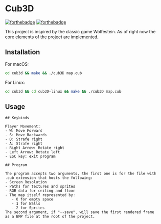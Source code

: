 # Cub3D 

[![forthebadge](https://forthebadge.com/images/badges/built-with-love.svg)](https://forthebadge.com) [![forthebadge](https://forthebadge.com/images/badges/powered-by-coffee.svg)](https://forthebadge.com)

This project is inspired by the classic game Wolfestein. 
As of right now the core elements of the project are implemented.

## Installation

For macOS:

```bash
cd cub3d && make && ./cub3D map.cub
```
For Linux:

```bash
cd cub3d && cd cub3D-linux && make && ./cub3D map.cub
```
## Usage


```
## Keybinds

Player Movement: 
- W: Move Forward
- S: Move Backwards
- D: Strafe right
- A: Strafe right
- Right Arrow: Rotate right
- Left Arrow: Rotate left
- ESC key: exit program

## Program

The program accepts two arguments, the first one is for the file with .cub extension that hosts the following:
- Screen Resolution
- Paths for textures and sprites
- RGB data for ceiling and floor
- The map itself represented by:
   - 0 for empty space
   - 1 for Walls
   - 2 for Sprites
The second argument, if "--save", will save the first rendered frame as a BMP file at the root of the project.
